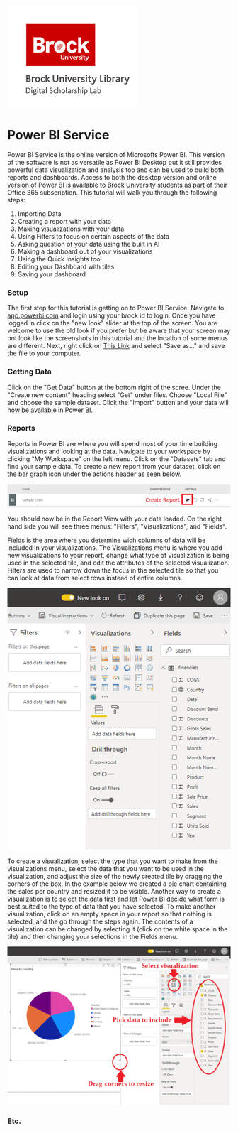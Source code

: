 ![DSL Logo][dsllogo]


# Power BI Service
Power BI Service is the online version of Microsofts Power BI.  This version of the software is not as versatile as Power BI Desktop but it still provides powerful data visualization and analysis too and can be used to build both reports and dashboards.  Access to both the desktop version and online version of Power BI is available to Brock University students as part of their Office 365 subscription.  This tutorial will walk you through the following steps:
1. Importing Data
2. Creating a report with your data
3. Making visualizations with your data
4. Using Filters to focus on certain aspects of the data
5. Asking question of your data using the built in AI
6. Making a dashboard out of your visualizations
7. Using the Quick Insights tool
8. Editing your Dashboard with tiles
9. Saving your dashboard


### Setup
The first step for this tutorial is getting on to Power BI Service.  Navigate to [app.powerbi.com](https://app.powerbi.com/home) and login using your brock id to login.  Once you have logged in click on the "new look" slider at the top of the screen.  You are welcome to use the old look if you prefer but be aware that your screen may not look like the screenshots in this tutorial and the location of some menus are different.   Next, right click on [This Link](Sample_Data.xlsx) and select "Save as..." and save the file to your computer.

### Getting Data
Click on the "Get Data" button at the bottom right of the scree.  Under the "Create new content" heading select "Get" under files.  Choose "Local File" and choose the sample dataset.  Click the "Import" button and your data will now be available in Power BI.

### Reports

Reports in Power BI are where you will spend most of your time building visualizations and looking at the data.  Navigate to your workspace by clicking "My Workspace" on the left menu.  Click on the "Datasets" tab and find your sample data.  To create a new report from your dataset, click on the bar graph icon under the actions header as seen below.

![Create Report Button][scrn1]

You should now be in the Report View with your data loaded.  On the right hand side you will see three menus: "Filters", "Visualizations", and "Fields".

Fields is the area where you determine wich columns of data will be included in your visualizations.  The Visualizations menu is where you add new visualizations to your report, change what type of visualization is being used in the selected tile, and edit the attributes of the selected visualization.  Filters are used to narrow down the focus in the selected tile so that you can look at data from select rows instead of entire columns.

![Adjustment Menu's][scrn2]

To create a visualization, select the type that you want to make from the visualizations menu, select the data that you want to be used in the visualization, and adjust the size of the newly created tile by dragging the corners of the box.  In the example below we created a pie chart containing the sales per country and resized it to be visible.  Another way to create a visualization is to select the data first and let Power BI decide what form is best suited to the type of data that you have selected.  To make another visualization, click on an empty space in your report so that nothing is selected, and the go through the steps again.  The contents of a visualization can be changed by selecting it (click on the white space in the tile) and then changing your selections in the Fields menu.

![First Visualization][scrn3]






### Etc.
 
 
 









<!--- Please use reference style images so that it is easier to update pictures later --->

[dsllogo]: dsl_logo.png
[scrn1]: pbi_img1.png
[scrn2]: pbi_img2.png
[scrn3]: pbi_img3.png
